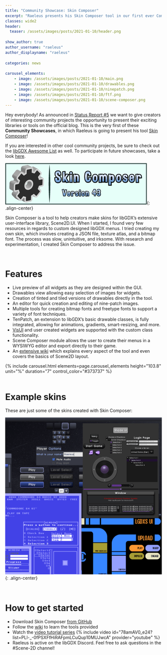 ```yaml
---
title: "Community Showcase: Skin Composer"
excerpt: "Raeleus presents his Skin Composer tool in our first ever Community Showcase!"
classes: wide2
header:
  teaser: /assets/images/posts/2021-01-10/header.png

show_author: true
author_username: "raeleus"
author_displayname: "raeleus"

categories: news

carousel_elements:
    - image: /assets/images/posts/2021-01-10/main.png
    - image: /assets/images/posts/2021-01-10/drawables.png
    - image: /assets/images/posts/2021-01-10/ninepatch.png
    - image: /assets/images/posts/2021-01-10/ftf.png
    - image: /assets/images/posts/2021-01-10/scene-composer.png
---
```


<div class="notice--primary">
  <p>
    Hey everybody! As announced in <a href="/news/2021/01/devlog_5_community_showcases">Status Report #5</a> we want to give creators of interesting community projects the opportunity to present their exciting libraries or tools on the official blog. This is the very first of these <b>Community Showcases</b>, in which Raeleus is going to present his tool <a href="https://github.com/raeleus/skin-composer">Skin Composer</a>!
  </p>
  <p>
    If you are interested in other cool community projects, be sure to check out the <a href="https://github.com/rafaskb/awesome-libgdx#readme">libGDX Awesome List</a> as well. To participate in future showcases, take a look <a href="https://github.com/libgdx/libgdx.github.io/wiki/Community-Showcases">here</a>.
  </p>
</div>

![](/assets/images/posts/2021-01-10/logo.png){: .align-center}

Skin Composer is a tool to help creators make skins for libGDX’s extensive user-interface library, Scene2D.UI. When I started, I found very few resources in regards to custom designed  libGDX menus. I tried creating my own skin, which involves creating a JSON file, texture atlas, and a bitmap font. The process was slow, unintuitive, and irksome. With research and experimentation, I created Skin Composer to address the issue.

<br/>

# Features
- Live preview of all widgets as they are designed within the GUI.
- Drawables view allowing easy selection of images for widgets.
- Creation of tinted and tiled versions of drawables directly in the tool.
- An editor for quick creation and editing of nine-patch images.
- Multiple tools for creating bitmap fonts and freetype fonts to support a variety of font techniques.
- TenPatch, an extension to libGDX’s basic drawable classes, is fully integrated, allowing for animations, gradients, smart-resizing, and more.
- [VisUI](https://github.com/kotcrab/vis-ui#readme) and user created widgets are supported with the custom class functionality.
- Scene Composer module allows the user to create their menus in a WYSIWYG editor and export directly to their game.
- An [extensive wiki](https://github.com/raeleus/skin-composer/wiki) which explains every aspect of the tool and even covers the basics of Scene2D layout.

<div style="max-width: 545px; margin-left: auto; margin-right: auto;">
      {% include carousel.html elements=page.carousel_elements height="103.8" unit="%" duration="7" control_color="#373737" %}
</div>

<br/>

# Example skins
These are just some of the skins created with Skin Composer:

![](/assets/images/posts/2021-01-10/examples.png){: .align-center}

<br/>

# How to get started
- Download Skin Composer [from GitHub](https://github.com/raeleus/skin-composer#readme)
- Follow the [wiki](https://github.com/raeleus/skin-composer/wiki) to learn the tools provided
- Watch the [video tutorial series](https://www.youtube.com/playlist?list=PLl-_-0fPSXFfHiRAFpmLCuQup10MUJwcA)
{% include video id="78amAV0_e24?list=PLl-_-0fPSXFfHiRAFpmLCuQup10MUJwcA" provider="youtube" %}
- Raeleus is active on the libGDX Discord. Feel free to ask questions in the #Scene-2D channel!

<style>
.preview-images {
  max-width: 385px;
}
</style>
